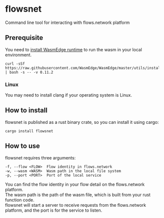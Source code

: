 # flowsnet
Command line tool for interacting with flows.network platform

## Prerequisite
You need to [install WasmEdge runtime](https://wasmedge.org/book/en/quick_start/install.html) to run the wasm in your local environment.
```
curl -sSf https://raw.githubusercontent.com/WasmEdge/WasmEdge/master/utils/install.sh | bash -s -- -v 0.11.2
```
### Linux
You may need to install clang if your operating system is Linux.

## How to install
flowsnet is published as a rust binary crate, so you can install it using cargo:
```
cargo install flowsnet
```

## How to use
flowsnet requires three arguments:
```
-f, --flow <FLOW>  Flow identity in flows.network
-w, --wasm <WASM>  Wasm path in the local file system
-p, --port <PORT>  Port of the local service
```

You can find the flow identity in your flow detail on the flows.network platform.<br/>
The wasm path is the path of the wasm file, which is built from your rust function code.<br/>
flowsnet will start a server to receive requests from the flows.network platform, and the port is for the service to listen.
